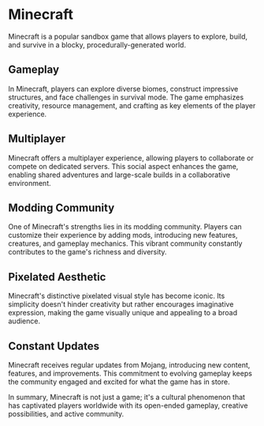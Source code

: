 # Minecraft

Minecraft is a popular sandbox game that allows players to explore, build, and survive in a blocky, procedurally-generated world.

## Gameplay

In Minecraft, players can explore diverse biomes, construct impressive structures, and face challenges in survival mode. The game emphasizes creativity, resource management, and crafting as key elements of the player experience.

## Multiplayer

Minecraft offers a multiplayer experience, allowing players to collaborate or compete on dedicated servers. This social aspect enhances the game, enabling shared adventures and large-scale builds in a collaborative environment.

## Modding Community

One of Minecraft's strengths lies in its modding community. Players can customize their experience by adding mods, introducing new features, creatures, and gameplay mechanics. This vibrant community constantly contributes to the game's richness and diversity.

## Pixelated Aesthetic

Minecraft's distinctive pixelated visual style has become iconic. Its simplicity doesn't hinder creativity but rather encourages imaginative expression, making the game visually unique and appealing to a broad audience.

## Constant Updates

Minecraft receives regular updates from Mojang, introducing new content, features, and improvements. This commitment to evolving gameplay keeps the community engaged and excited for what the game has in store.

In summary, Minecraft is not just a game; it's a cultural phenomenon that has captivated players worldwide with its open-ended gameplay, creative possibilities, and active community.